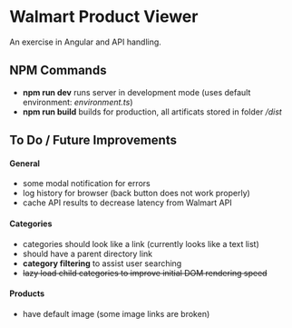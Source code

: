 # Walmart Product Viewer
An exercise in Angular and API handling.

## NPM Commands
- **npm run dev** runs server in development mode (uses default environment: *environment.ts*)
- **npm run build** builds for production, all artificats stored in folder */dist*

## To Do / Future Improvements

#### General
- some modal notification for errors
- log history for browser (back button does not work properly)
- cache API results to decrease latency from Walmart API

#### Categories
- categories should look like a link (currently looks like a text list)
- should have a parent directory link
- **category filtering** to assist user searching
- ~~lazy load child categories to improve initial DOM rendering speed~~

#### Products
- have default image (some image links are broken)